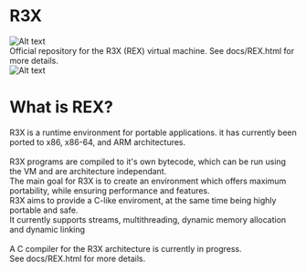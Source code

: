 R3X
===
![Alt text](http://i.imgur.com/Klw1O26.png)<br>
Official repository for the R3X (REX) virtual machine. See docs/REX.html for more details.<br>
![Alt text](http://i.imgur.com/sFJIoiC.png "R3X Running on Linux64 with example program")
<h1>What is REX?</h1>
R3X is a runtime environment for portable applications. it has currently been ported to x86, x86-64, and ARM architectures.<br>
<br>
R3X programs are compiled to it's own bytecode, which can be run using the VM and are architecture independant.<br>
The main goal for R3X is to create an environment which offers maximum portability, while ensuring performance and features.<br>
R3X aims to provide a C-like enviroment, at the same time being highly portable and safe.<br>
It currently supports streams, multithreading, dynamic memory allocation and dynamic linking<br>
<br>
A C compiler for the R3X architecture is currently in progress.<br>
See docs/REX.html for more details.<br>
